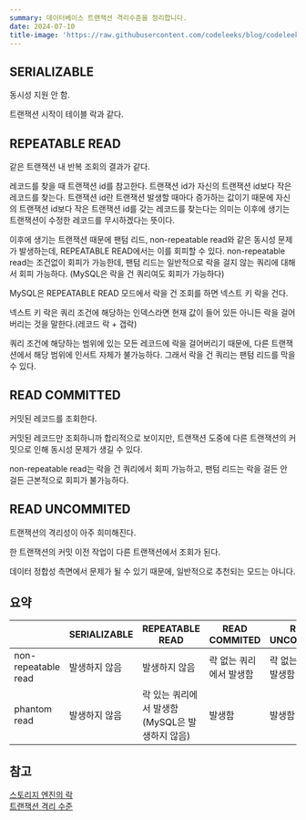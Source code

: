 ```yaml
---
summary: 데이터베이스 트랜잭션 격리수준을 정리합니다.
date: 2024-07-10
title-image: 'https://raw.githubusercontent.com/codeleeks/blog/codeleeks-images/database/%ED%8A%B8%EB%9E%9C%EC%9E%AD%EC%85%98%20%EA%B2%A9%EB%A6%AC%20%EC%88%98%EC%A4%80/title.png'
---
```


## SERIALIZABLE

동시성 지원 안 함.

트랜잭션 시작이 테이블 락과 같다.

## REPEATABLE READ

같은 트랜잭션 내 반복 조회의 결과가 같다.

레코드를 찾을 때 트랜잭션 id를 참고한다.
트랜잭션 id가 자신의 트랜잭션 id보다 작은 레코드를 찾는다.
트랜잭션 id란 트랜잭션 발생할 때마다 증가하는 값이기 때문에 자신의 트랜잭션 id보다 작은 트랜잭션 id를 갖는 레코드를 찾는다는 의미는 이후에 생기는 트랜잭션이 수정한 레코드를 무시하겠다는 뜻이다.

이후에 생기는 트랜잭션 때문에 팬텀 리드, non-repeatable read와 같은 동시성 문제가 발생하는데, REPEATABLE READ에서는 이를 회피할 수 있다.
non-repeatable read는 조건없이 회피가 가능한데, 팬텀 리드는 일반적으로 락을 걸지 않는 쿼리에 대해서 회피 가능하다. (MySQL은 락을 건 쿼리여도 회피가 가능하다)

<MessageBox title='MySQL의 락' level='info'>
  MySQL은 REPEATABLE READ 모드에서 락을 건 조회를 하면 넥스트 키 락을 건다.

  넥스트 키 락은 쿼리 조건에 해당하는 인덱스라면 현재 값이 들어 있든 아니든 락을 걸어버리는 것을 말한다.(레코드 락 + 갭락)

  쿼리 조건에 해당하는 범위에 있는 모든 레코드에 락을 걸어버리기 때문에, 다른 트랜잭션에서 해당 범위에 인서트 자체가 불가능하다.
  그래서 락을 건 쿼리는 팬텀 리드를 막을 수 있다.
</MessageBox>

## READ COMMITTED

커밋된 레코드를 조회한다.

커밋된 레코드만 조회하니까 합리적으로 보이지만, 트랜잭션 도중에 다른 트랜잭션의 커밋으로 인해 동시성 문제가 생길 수 있다.

non-repeatable read는 락을 건 쿼리에서 회피 가능하고, 팬텀 리드는 락을 걸든 안 걸든 근본적으로 회피가 불가능하다.

## READ UNCOMMITED

트랜잭션의 격리성이 아주 희미해진다.

한 트랜잭션의 커밋 이전 작업이 다른 트랜잭션에서 조회가 된다.

데이터 정합성 측면에서 문제가 될 수 있기 때문에, 일반적으로 추천되는 모드는 아니다.

## 요약

||SERIALIZABLE|REPEATABLE READ|READ COMMITED|READ UNCOMMITED|
|---|---|---|---|---|
|non-repeatable read|발생하지 않음|발생하지 않음|락 없는 쿼리에서 발생함|락 없는 쿼리에서 발생함|
|phantom read|발생하지 않음|락 있는 쿼리에서 발생함(MySQL은 발생하지 않음)|발생함|발생함|

## 참고

<a href='https://mangkyu.tistory.com/298' target='_blank'>스토리지 엔진의 락</a>
<br />
<a href='https://mangkyu.tistory.com/299' target='_blank'>트랜잭션 격리 수준</a>
